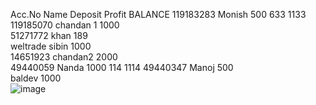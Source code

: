 Acc.No	Name	Deposit	Profit	BALANCE
119183283	Monish	500	633	1133
119185070	chandan 1	1000		
51271772	khan	189		
weltrade	sibin	1000		
14651923	chandan2	2000		
49440059	Nanda	1000	114	1114
49440347	Manoj	500		
	baldev	1000		
![image](https://github.com/user-attachments/assets/4dce4df4-aa58-4c96-9a8c-d69eb7cfd9cf)
